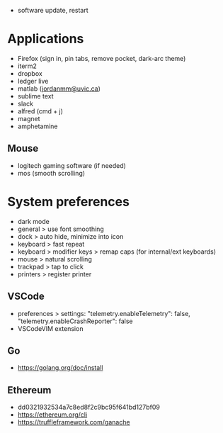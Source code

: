 * software update, restart

# Applications
* Firefox (sign in, pin tabs, remove pocket, dark-arc theme)
* iterm2
* dropbox
* ledger live
* matlab (jordanmm@uvic.ca)
* sublime text
* slack
* alfred (cmd + j)
* magnet
* amphetamine
## Mouse
* logitech gaming software (if needed)
* mos (smooth scrolling)

# System preferences
* dark mode
* general > use font smoothing
* dock > auto hide, minimize into icon
* keyboard > fast repeat
* keyboard > modifier keys > remap caps (for internal/ext keyboards)
* mouse > natural scrolling
* trackpad > tap to click
* printers > register printer

## VSCode
* preferences > settings: "telemetry.enableTelemetry": false, "telemetry.enableCrashReporter": false
* VSCodeVIM extension

## Go
* https://golang.org/doc/install

## Ethereum 
* dd0321932534a7c8ed8f2c9bc95f641bd127bf09
* https://ethereum.org/cli
* https://truffleframework.com/ganache

